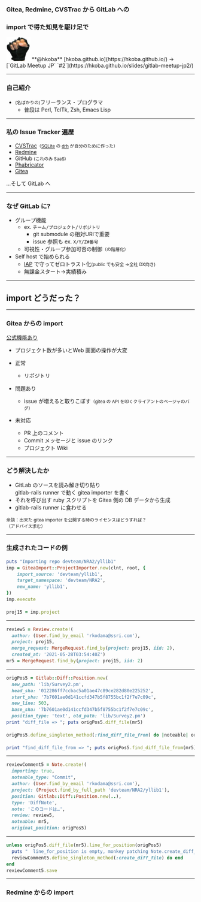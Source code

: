 ### Gitea, Redmine, CVSTrac から GitLab への
### import で得た知見を駆け足で

<img src="img/myfistrect.jpg" style="width: 64px; height: 64px">
**@hkoba** [hkoba.github.io](https://hkoba.github.io/)
→ [`GitLab Meetup JP` `#2`](https://hkoba.github.io/slides/gitlab-meetup-jp2/)

---

### 自己紹介

* <small>(名ばかりの)</small>フリーランス・プログラマ
  * 普段は Perl, TclTk, Zsh, Emacs Lisp

---

<!-- .slide: class="small" -->

### 私の Issue Tracker 遍歴

- [CVSTrac](http://www.cvstrac.org/home/doc/trunk/www/index.html)<small>（[SQLite](https://www.sqlite.org/index.html) の [drh](https://en.wikipedia.org/wiki/D._Richard_Hipp) が自分のために作った）</small>
- [Redmine](https://redmine.jp/)
- GitHub <small>(これのみ SaaS)</small>
- [Phabricator](https://www.phacility.com/phabricator/)
- [Gitea](https://gitea.io/en-us/)


…そして GitLab へ

---

<!-- .slide: class="small" -->

### なぜ GitLab に?

- グループ機能
  - ex. `チーム/プロジェクト/リポジトリ`
    - git submodule の相対URIで重要
    - issue 参照も ex. `X/Y/Z#番号`
  - 可視性・グループ参加可否の制御<small>（の階層化）</small>
- Self host で始められる
  - [IAP](https://cloud.google.com/iap) で守ってゼロトラスト化<small>(public でも安全 →全社 DX向き)</small>
  - 無課金スタート→実績積み

---

## import どうだった？

---

<!-- .slide: class="tiny" -->

### Gitea からの import

[公式機能あり](https://docs.gitlab.com/ee/user/project/import/gitea.html#import-your-project-from-gitea-to-gitlab)

- プロジェクト数が多いとWeb 画面の操作が大変

- 正常
  - リポジトリ
- 問題あり
  - issue が増えると取りこぼす<small>（gitea の API を叩くクライアントのページャのバグ）</small>
- 未対応
  - PR 上のコメント
  - Commit メッセージと issue のリンク
  - プロジェクト Wiki

---

### どう解決したか

- GitLab のソースを読み解き切り貼り  
  gitlab-rails runner で動く gitea importer を書く
- それを呼び出す ruby スクリプトを Gitea 側の DB データから生成
- gitlab-rails runner に食わせる


<small>余談：出来た gitea importer を公開する時のライセンスはどうすれば？  
（アドバイス求む）</small>

___

### 生成されたコードの例

```ruby
puts "Importing repo devteam/NRA2/yllib1"
imp = GiteaImport::ProjectImporter.new(clnt, root, {
    import_source: 'devteam/yllib1', 
    target_namespace: 'devteam/NRA2', 
    new_name: 'yllib1',
})
imp.execute

proj15 = imp.project
```

___

```ruby
review5 = Review.create!(
  author: (User.find_by_email 'rkodama@ssri.com'), 
  project: proj15, 
  merge_request: MergeRequest.find_by(project: proj15, iid: 2), 
  created_at: '2021-05-28T03:54:40Z')
mr5 = MergeRequest.find_by(project: proj15, iid: 2)
```

___


```ruby
origPos5 = Gitlab::Diff::Position.new(
  new_path: 'lib/Survey2.pm', 
  head_sha: '012286ff7ccbac5a01ae47c89ce282d80e225252', 
  start_sha: '7b7601ae0d141ccfd347b5f8755bc1f2f7e7c09c', 
  new_line: 503, 
  base_sha: '7b7601ae0d141ccfd347b5f8755bc1f2f7e7c09c', 
  position_type: 'text', old_path: 'lib/Survey2.pm')
print "diff_file => "; puts origPos5.diff_file(mr5)

origPos5.define_singleton_method(:find_diff_file_from) do |noteable| origPos5.diff_file(noteable) end

print "find_diff_file_from => "; puts origPos5.find_diff_file_from(mr5)
```

___

<!-- .slide: class="tiny" -->

```ruby
reviewComment5 = Note.create!(
  importing: true,
  noteable_type: "Commit",
  author: (User.find_by_email 'rkodama@ssri.com'),
  project: (Project.find_by_full_path 'devteam/NRA2/yllib1'),
  position: Gitlab::Diff::Position.new(..),
  type: 'DiffNote',
  note: 'このコードは…',
  review: review5,
  noteable: mr5,
  original_position: origPos5)
```

___


```ruby
unless origPos5.diff_file(mr5).line_for_position(origPos5)
  puts "  line_for_position is empty, monkey patching Note.create_diff_file..."
  reviewComment5.define_singleton_method(:create_diff_file) do end
end
reviewComment5.save
```


---

### Redmine からの import

